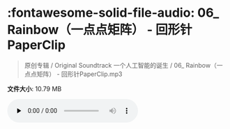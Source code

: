 # :fontawesome-solid-file-audio: 06_ Rainbow（一点点矩阵） - 回形针PaperClip

> 原创专辑 / Original Soundtrack 一个人工智能的诞生 / 06_ Rainbow（一点点矩阵） - 回形针PaperClip.mp3

**文件大小**: 10.79 MB

<audio preload="none" controls><source src="https://file.hsyhx.top/原创专辑/基本操作_一个人工智能的诞生_Original_Soundtrack/06_ Rainbow（一点点矩阵） - 回形针PaperClip.mp3" type="audio/mpeg">您的浏览器不支持此音频格式</audio>
